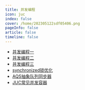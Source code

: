 ```yaml
---
title: 并发编程
icon: juc 
index: false
cover: /home/202305122sdf05406.png
pageInfo: false
article: false
timeline: false
---
```

- <HopeIcon icon="page"/> [并发编程一](1juc.md)
- <HopeIcon icon="page"/> [并发编程二](2juc.md)
- <HopeIcon icon="page"/> [并发编程三](3juc.md)
- <HopeIcon icon="page"/> [synchronized锁优化](4synchronizedlock.md)
- <HopeIcon icon="page"/> [AQS抽象队列同步器](5aqs.md)
- <HopeIcon icon="page"/> [JUC常见并发容器](6juccollections.md)
